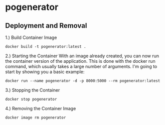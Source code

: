 # pogenerator
## Deployment and Removal
1.) Build Container Image

    docker build -t pogenerator:latest .

2.) Starting the Container
    With an image already created, you can now run the container version of the application. This is done with the docker run command, which usually takes a large number of arguments. I'm going to start by showing you a basic example:

    docker run --name pogenerator -d -p 8000:5000 --rm pogenerator:latest

3.) Stopping the Container

    docker stop pogenerator

4.) Removing the Container Image

    docker image rm pogenerator
